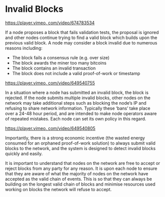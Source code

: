 # Invalid Blocks

[https://player.vimeo. com/video/674783534](https://player.vimeo.com/video/674783534)

If a node proposes a block that fails validation tests, the proposal is ignored and other nodes continue trying to find a valid block which builds upon the previous valid block. A node may consider a block invalid due to numerous reasons including:

* The block fails a consensus rule (e.g. over size)
* The block awards the miner too many bitcoins
* The block contains an invalid transaction
* The block does not include a valid proof-of-work or timestamp

[https://player.vimeo. com/video/649540755](https://player.vimeo.com/video/649540755?h=bd759f10e5\&badge=0\&autopause=0\&player_id=0\&app_id=58479\&loop=1\&autoplay=1\&muted=1)

In a situation where a node has submitted an invalid block, the block is rejected. If the node submits multiple invalid blocks, other nodes on the network may take additional steps such as blocking the node’s IP and refusing to share network information. Typically these ‘bans’ take place over a 24-48 hour period, and are intended to make node operators aware of repeated mistakes. Each node can set its own policy in this regard.

[https://player.vimeo. com/video/649540805](https://player.vimeo.com/video/649540805?h=0520f45f1a\&badge=0\&autopause=0\&player_id=0\&app_id=58479\&loop=1\&autoplay=1\&muted=1)

Importantly, there is a strong economic incentive (the wasted energy consumed for an orphaned proof-of-work solution) to always submit valid blocks to the network, and the system is designed to detect invalid blocks quickly and easily.

It is important to understand that nodes on the network are free to accept or reject blocks from any party for any reason. It is upon each node to ensure that they are aware of what the majority of nodes on the network have accepted as the valid chain of events. This is so that they can always be building on the longest valid chain of blocks and minimise resources used working on blocks the network will refuse to accept.
